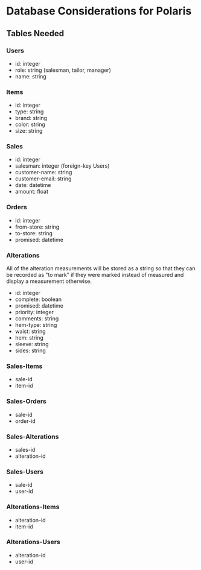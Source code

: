 # Database Considerations for Polaris

## Tables Needed

### Users
- id: integer
- role: string (salesman, tailor, manager)
- name: string

### Items
- id: integer
- type: string
- brand: string
- color: string
- size: string

### Sales
- id: integer
- salesman: integer (foreign-key Users)
- customer-name: string
- customer-email: string
- date: datetime
- amount: float

### Orders
- id: integer
- from-store: string
- to-store: string
- promised: datetime

### Alterations
All of the alteration measurements will be stored as a string so that they can be
recorded as "to mark" if they were marked instead of measured and display a measurement
otherwise.

- id: integer
- complete: boolean
- promised: datetime
- priority: integer
- comments: string
- hem-type: string
- waist: string
- hem: string
- sleeve: string
- sides: string 

### Sales-Items
- sale-id
- item-id 

### Sales-Orders
- sale-id
- order-id

### Sales-Alterations
- sales-id
- alteration-id

### Sales-Users
- sale-id
- user-id

### Alterations-Items
- alteration-id
- item-id

### Alterations-Users
- alteration-id
- user-id

